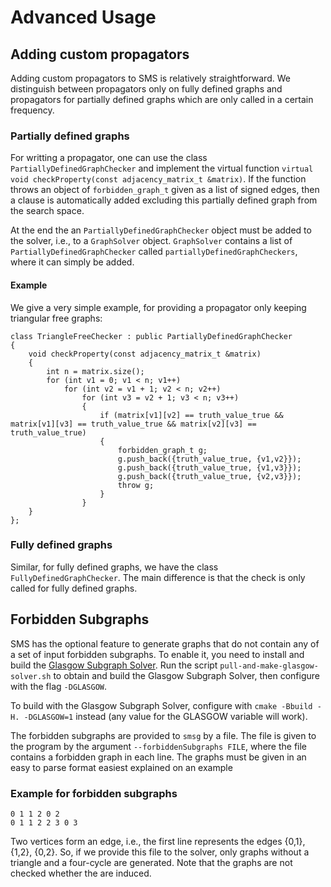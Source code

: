 # Advanced Usage

## Adding custom propagators

Adding custom propagators to SMS is relatively straightforward.
We distinguish between propagators only on fully defined graphs and propagators for partially defined graphs which are only called in a certain frequency.

### Partially defined graphs

For writting a propagator, one can use the class `PartiallyDefinedGraphChecker` and implement the virtual function `virtual void checkProperty(const adjacency_matrix_t &matrix)`.
If the function throws an object of `forbidden_graph_t` given as a list of signed edges, then a clause is automatically added excluding this partially defined graph from the search space.

At the end the an `PartiallyDefinedGraphChecker` object must be added to the solver, i.e., to a  `GraphSolver` object. `GraphSolver` contains a list of `PartiallyDefinedGraphChecker` called `partiallyDefinedGraphCheckers`, where it can simply be added.

#### Example

We give a very simple example, for providing a propagator only keeping triangular free graphs:

```
class TriangleFreeChecker : public PartiallyDefinedGraphChecker
{
    void checkProperty(const adjacency_matrix_t &matrix)
    {
        int n = matrix.size();
        for (int v1 = 0; v1 < n; v1++)
            for (int v2 = v1 + 1; v2 < n; v2++)
                for (int v3 = v2 + 1; v3 < n; v3++)
                {
                    if (matrix[v1][v2] == truth_value_true && matrix[v1][v3] == truth_value_true && matrix[v2][v3] == truth_value_true)
                    {
                        forbidden_graph_t g;
                        g.push_back({truth_value_true, {v1,v2}});
                        g.push_back({truth_value_true, {v1,v3}});
                        g.push_back({truth_value_true, {v2,v3}});
                        throw g;
                    } 
                }
    }
};

```


### Fully defined graphs

Similar, for fully defined graphs, we have the class `FullyDefinedGraphChecker`. The main difference is that the check is only called for fully defined graphs.



## Forbidden Subgraphs

SMS has the optional feature to generate graphs that do not contain any of a set of input forbidden subgraphs.
To enable it, you need to install and build the [Glasgow Subgraph Solver](https://github.com/ciaranm/glasgow-subgraph-solver).
Run the script `pull-and-make-glasgow-solver.sh` to obtain and build the Glasgow Subgraph Solver, then configure with the flag `-DGLASGOW`.

To build with the Glasgow Subgraph Solver, configure with `cmake -Bbuild -H. -DGLASGOW=1` instead (any value for the GLASGOW variable will work).

The forbidden subgraphs are provided to `smsg` by a file. The file is given to the program by the argument `--forbiddenSubgraphs FILE`, where the file contains a forbidden graph in each line. The graphs must be given in an easy to parse format easiest explained on an example

### Example for forbidden subgraphs

```
0 1 1 2 0 2
0 1 1 2 2 3 0 3
```

Two vertices form an edge, i.e., the first line represents the edges {0,1}, {1,2}, {0,2}. So, if we provide this file to the solver, only graphs without a triangle and a four-cycle are generated. Note that the graphs are not checked whether the are induced.

